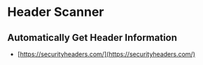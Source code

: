 # Header Scanner

## Automatically Get Header Information

* [https://securityheaders.com/](https://securityheaders.com/)
